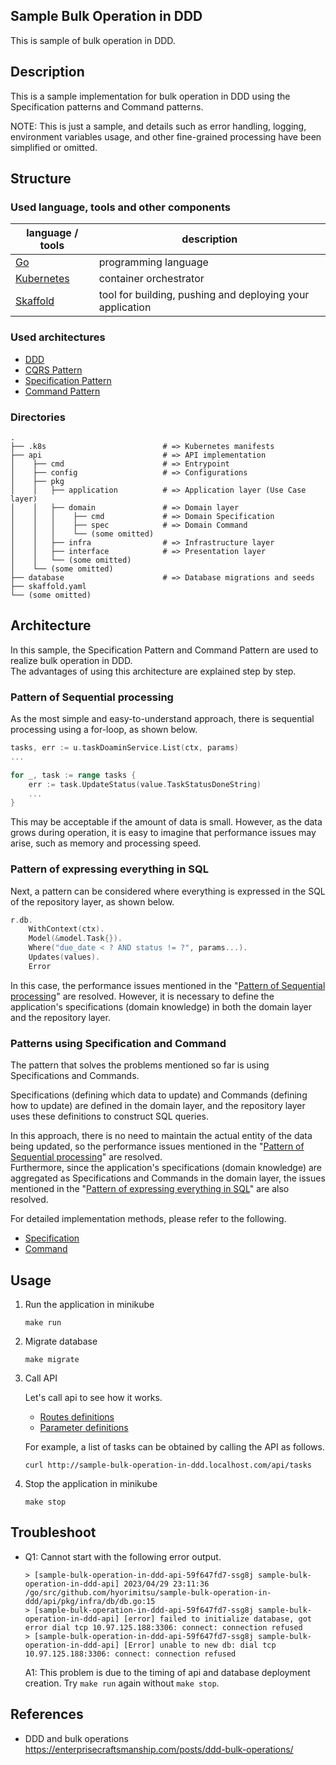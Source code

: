 Sample Bulk Operation in DDD
---

This is sample of bulk operation in DDD.


## Description

This is a sample implementation for bulk operation in DDD using the Specification patterns and Command patterns.

NOTE: This is just a sample, and details such as error handling, logging, environment variables usage, and other fine-grained processing have been simplified or omitted.


## Structure

### Used language, tools and other components

| language / tools                     | description                                               |
|--------------------------------------|-----------------------------------------------------------|
| [Go](https://github.com/golang/go)   | programming language                                      |
| [Kubernetes](https://kubernetes.io/) | container orchestrator                                    |
| [Skaffold](https://skaffold.dev/)    | tool for building, pushing and deploying your application |

### Used architectures

- [DDD](https://en.wikipedia.org/wiki/Domain-driven_design)
- [CQRS Pattern](https://en.wikipedia.org/wiki/Command%E2%80%93query_separation#Command_Query_Responsibility_Segregation)
- [Specification Pattern](https://en.wikipedia.org/wiki/Specification_pattern)
- [Command Pattern](https://en.wikipedia.org/wiki/Command_pattern)

### Directories

```
.
├── .k8s                          # => Kubernetes manifests
├── api                           # => API implementation
│    ├── cmd                      # => Entrypoint
│    ├── config                   # => Configurations
│    ├── pkg
│    │   ├── application          # => Application layer (Use Case layer)
│    │   ├── domain               # => Domain layer
│    │   │    ├── cmd             # => Domain Specification
│    │   │    ├── spec            # => Domain Command
│    │   │    └── (some omitted)
│    │   ├── infra                # => Infrastructure layer
│    │   ├── interface            # => Presentation layer
│    │   └── (some omitted)
│    └── (some omitted)
├── database                      # => Database migrations and seeds
├── skaffold.yaml
└── (some omitted)
```


## Architecture

In this sample, the Specification Pattern and Command Pattern are used to realize bulk operation in DDD.  
The advantages of using this architecture are explained step by step.

### Pattern of Sequential processing

As the most simple and easy-to-understand approach, there is sequential processing using a for-loop, as shown below.

```go
tasks, err := u.taskDoaminService.List(ctx, params)
...

for _, task := range tasks {
    err := task.UpdateStatus(value.TaskStatusDoneString)
    ...
}
```

This may be acceptable if the amount of data is small.
However, as the data grows during operation, it is easy to imagine that performance issues may arise, such as memory and processing speed.

### Pattern of expressing everything in SQL

Next, a pattern can be considered where everything is expressed in the SQL of the repository layer, as shown below.

```go
r.db.
    WithContext(ctx).
    Model(&model.Task{}).
    Where("due_date < ? AND status != ?", params...).
    Updates(values).
    Error
```

In this case, the performance issues mentioned in the "[Pattern of Sequential processing](https://github.com/hyorimitsu/sample-bulk-operation-in-ddd#pattern-of-sequential-processing)" are resolved.
However, it is necessary to define the application's specifications (domain knowledge) in both the domain layer and the repository layer.

### Patterns using Specification and Command

The pattern that solves the problems mentioned so far is using Specifications and Commands.

Specifications (defining which data to update) and Commands (defining how to update) are defined in the domain layer, and the repository layer uses these definitions to construct SQL queries.

In this approach, there is no need to maintain the actual entity of the data being updated, so the performance issues mentioned in the "[Pattern of Sequential processing](https://github.com/hyorimitsu/sample-bulk-operation-in-ddd#pattern-of-sequential-processing)" are resolved.  
Furthermore, since the application's specifications (domain knowledge) are aggregated as Specifications and Commands in the domain layer, the issues mentioned in the "[Pattern of expressing everything in SQL](https://github.com/hyorimitsu/sample-bulk-operation-in-ddd#pattern-of-expressing-everything-in-sql)" are also resolved.

For detailed implementation methods, please refer to the following.

- [Specification](https://github.com/hyorimitsu/sample-bulk-operation-in-ddd/blob/main/api/pkg/domain/spec/task.go)
- [Command](https://github.com/hyorimitsu/sample-bulk-operation-in-ddd/blob/main/api/pkg/domain/cmd/task.go)


## Usage

1. Run the application in minikube

      ```shell
      make run
      ```

2. Migrate database

      ```shell
      make migrate
      ```

3. Call API 

      Let's call api to see how it works.
      
      - [Routes definitions](https://github.com/hyorimitsu/sample-bulk-operation-in-ddd/blob/main/api/pkg/interface/router/router.go#L19-L28)
      - [Parameter definitions](https://github.com/hyorimitsu/sample-bulk-operation-in-ddd/tree/main/api/pkg/application/input)
      
      For example, a list of tasks can be obtained by calling the API as follows.
      
      ```
      curl http://sample-bulk-operation-in-ddd.localhost.com/api/tasks
      ```

4. Stop the application in minikube

      ```shell
      make stop
      ```


## Troubleshoot

- Q1: Cannot start with the following error output.

  ```shell
  > [sample-bulk-operation-in-ddd-api-59f647fd7-ssg8j sample-bulk-operation-in-ddd-api] 2023/04/29 23:11:36 /go/src/github.com/hyorimitsu/sample-bulk-operation-in-ddd/api/pkg/infra/db/db.go:15
  > [sample-bulk-operation-in-ddd-api-59f647fd7-ssg8j sample-bulk-operation-in-ddd-api] [error] failed to initialize database, got error dial tcp 10.97.125.188:3306: connect: connection refused
  > [sample-bulk-operation-in-ddd-api-59f647fd7-ssg8j sample-bulk-operation-in-ddd-api] [Error] unable to new db: dial tcp 10.97.125.188:3306: connect: connection refused
  ```

  A1: This problem is due to the timing of api and database  deployment creation. Try `make run` again without `make stop`.


## References

- DDD and bulk operations https://enterprisecraftsmanship.com/posts/ddd-bulk-operations/
